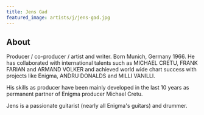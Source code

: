 ```yaml
---
title: Jens Gad
featured_image: artists/j/jens-gad.jpg
---
```

## About

Producer / co-producer / artist and writer. Born Munich, Germany 1966.
He has collaborated with international talents such as MICHAEL CRETU,
FRANK FARIAN and ARMAND VOLKER and achieved world wide chart success
with projects like Enigma, ANDRU DONALDS and MILLI VANILLI.

His skills as producer have been mainly developed in the last 10 years as
permanent partner of Enigma producer Michael Cretu.

Jens is a passionate guitarist (nearly all Enigma's guitars) and drummer. 
